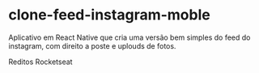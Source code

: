 # clone-feed-instagram-moble
Aplicativo em React Native que cria uma versão bem simples do feed do instagram, com direito a poste e uplouds de fotos.

Reditos Rocketseat
